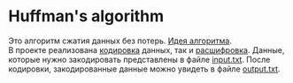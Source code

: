 # Huffman's algorithm
Это алгоритм сжатия данных без потерь. [Идея алгоритма](https://ru.wikipedia.org/wiki/%D0%9A%D0%BE%D0%B4_%D0%A5%D0%B0%D1%84%D1%84%D0%BC%D0%B0%D0%BD%D0%B0#:~:text=%D0%90%D0%BB%D0%B3%D0%BE%D1%80%D0%B8%D1%82%D0%BC%20%D0%A5%D0%B0%D1%84%D1%84%D0%BC%D0%B0%D0%BD%D0%B0%20%E2%80%94%20%D0%B6%D0%B0%D0%B4%D0%BD%D1%8B%D0%B9%20%D0%B0%D0%BB%D0%B3%D0%BE%D1%80%D0%B8%D1%82%D0%BC%20%D0%BE%D0%BF%D1%82%D0%B8%D0%BC%D0%B0%D0%BB%D1%8C%D0%BD%D0%BE%D0%B3%D0%BE,%D0%B2%D0%BE%20%D0%BC%D0%BD%D0%BE%D0%B3%D0%B8%D1%85%20%D0%BF%D1%80%D0%BE%D0%B3%D1%80%D0%B0%D0%BC%D0%BC%D0%B0%D1%85%20%D1%81%D0%B6%D0%B0%D1%82%D0%B8%D1%8F%20%D0%B4%D0%B0%D0%BD%D0%BD%D1%8B%D1%85.).  
В проекте реализована [кодировка](https://github.com/anatolymedvedev/Huffman/blob/main/encode.cpp) данных, так и [расшифровка](https://github.com/anatolymedvedev/Huffman/blob/main/decode.cpp). Данные, которые нужно закодировать представлены в файле [input.txt](https://github.com/anatolymedvedev/Huffman/blob/main/input.txt). После кодировки, закодированные данные можно увидеть в файле [output.txt](https://github.com/anatolymedvedev/Huffman/blob/main/output.txt).
